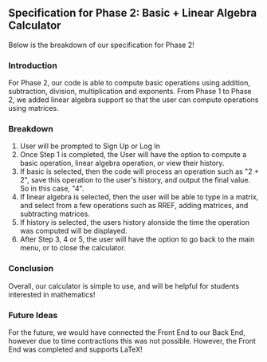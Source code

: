 ## Specification for Phase 2: Basic + Linear Algebra Calculator

Below is the breakdown of our specification for Phase 2!

### Introduction

For Phase 2, our code is able to compute basic operations using addition, subtraction, division, multiplication and exponents. From Phase 1 to Phase 2, we added linear algebra support so that the user can compute operations using matrices.

### Breakdown

1. User will be prompted to Sign Up or Log In
2. Once Step 1 is completed, the User will have the option to compute a basic operation, linear algebra operation, or view their history.
3. If basic is selected, then the code will process an operation such as "2 + 2", save this operation to the user's history, and output the final value. So in this case, "4".
4. If linear algebra is selected, then the user will be able to type in a matrix, and select from a few operations such as RREF, adding matrices, and subtracting matrices.
5. If history is selected, the users history alonside the time the operation was computed will be displayed.
6. After Step 3, 4 or 5, the user will have the option to go back to the main menu, or to close the calculator.

### Conclusion

Overall, our calculator is simple to use, and will be helpful for students interested in mathematics!

### Future Ideas

For the future, we would have connected the Front End to our Back End, however due to time contractions this was not possible. However, the Front End was completed and supports LaTeX!
